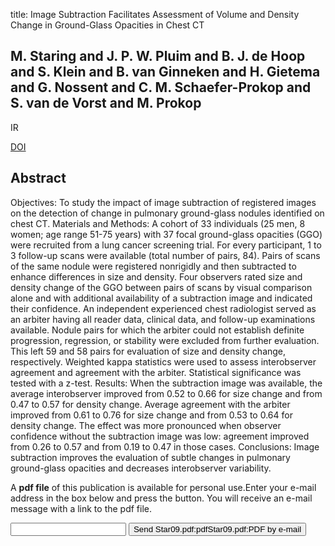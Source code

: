 title: Image Subtraction Facilitates Assessment of Volume and Density Change in Ground-Glass Opacities in Chest CT

## M. Staring and J. P. W. Pluim and B. J. de Hoop and S. Klein and B. van Ginneken and H. Gietema and G. Nossent and C. M. Schaefer-Prokop and S. van de Vorst and M. Prokop
IR

<a href="https://doi.org/10.1097/RLI.0b013e318197fcb7">DOI</a>

## Abstract
Objectives: To study the impact of image subtraction of registered images on the detection of change in pulmonary ground-glass nodules identified on chest CT. Materials and Methods: A cohort of 33 individuals (25 men, 8 women; age range 51-75 years) with 37 focal ground-glass opacities (GGO) were recruited from a lung cancer screening trial. For every participant, 1 to 3 follow-up scans were available (total number of pairs, 84). Pairs of scans of the same nodule were registered nonrigidly and then subtracted to enhance differences in size and density. Four observers rated size and density change of the GGO between pairs of scans by visual comparison alone and with additional availability of a subtraction image and indicated their confidence. An independent experienced chest radiologist served as an arbiter having all reader data, clinical data, and follow-up examinations available. Nodule pairs for which the arbiter could not establish definite progression, regression, or stability were excluded from further evaluation. This left 59 and 58 pairs for evaluation of size and density change, respectively. Weighted kappa statistics were used to assess interobserver agreement and agreement with the arbiter. Statistical significance was tested with a z-test. Results: When the subtraction image was available, the average interobserver improved from 0.52 to 0.66 for size change and from 0.47 to 0.57 for density change. Average agreement with the arbiter improved from 0.61 to 0.76 for size change and from 0.53 to 0.64 for density change. The effect was more pronounced when observer confidence without the subtraction image was low: agreement improved from 0.26 to 0.57 and from 0.19 to 0.47 in those cases. Conclusions: Image subtraction improves the evaluation of subtle changes in pulmonary ground-glass opacities and decreases interobserver variability.

A <b>pdf file</b> of this publication is available for personal use.Enter your e-mail address in the box below and press the button. You will receive an e-mail message with a link to the pdf file.
<form action="sender.php">  <input type="text" name="email">  <input type="submit" value="Send Star09.pdf:pdfStar09.pdf:PDF by e-mail"></form>